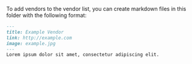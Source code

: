 To add vendors to the vendor list, you can create markdown files in this folder with the following format:

```markdown
---
title: Example Vendor
link: http://example.com
image: example.jpg
---
Lorem ipsum dolor sit amet, consectetur adipiscing elit.
```
